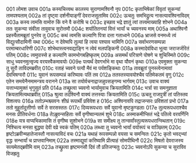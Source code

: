 001	लोमश उवाच
001a	कस्यचित्त्वथ कालस्य सुराणामश्विनौ नृप
001c	कृताभिषेकां विवृतां सुकन्यां तामपश्यताम्
002a	तां दृष्ट्वा दर्शनीयाङ्गीं देवराजसुतामिव
002c	ऊचतुः समभिद्रुत्य नासत्यावश्विनाविदम्
003a	कस्य त्वमसि वामोरु किं वने वै करोषि च
003c	इच्छाव भद्रे ज्ञातुं त्वां तत्त्वमाख्याहि शोभने
004a	ततः सुकन्या संवीता तावुवाच सुरोत्तमौ
004c	शर्यातितनयां वित्तं भार्यां च च्यवनस्य माम्
005a	अथाश्विनौ प्रहस्यैतामब्रूतां पुनरेव तु
005c	कथं त्वमसि कल्याणि पित्रा दत्ता गताध्वने
006a	भ्राजसे वनमध्ये त्वं विद्युत्सौदामिनी यथा
006c	न देवेष्वपि तुल्यां हि त्वया पश्याव भामिनि
007a	सर्वाभरणसम्पन्ना परमाम्बरधारिणी
007c	शोभेथास्त्वनवद्याङ्गि न त्वेवं मलपङ्किनी
008a	कस्मादेवंविधा भूत्वा जराजर्जरितं पतिम्
008c	त्वमुपास्से ह कल्याणि कामभोगबहिष्कृतम्
009a	असमर्थं परित्राणे पोषणे च शुचिस्मिते
009c	साधु च्यवनमुत्सृज्य वरयस्वैकमावयोः
009e	पत्यर्थं देवगर्भाभे मा वृथा यौवनं कृथाः
010a	एवमुक्ता सुकन्या तु सुरौ ताविदमब्रवीत्
010c	रताहं च्यवने पत्यौ मैवं मा पर्यशङ्किथाः
011a	तावब्रूतां पुनस्त्वेनामावां देवभिषग्वरौ
011c	युवानं रूपसम्पन्नं करिष्यावः पतिं तव
012a	ततस्तस्यावयोश्चैव पतिमेकतमं वृणु
012c	एतेन समयेनैनमामन्त्रय वरानने
013a	सा तयोर्वचनाद्राजन्नुपसङ्गम्य भार्गवम्
013c	उवाच वाक्यं यत्ताभ्यामुक्तं भृगुसुतं प्रति
014a	तच्छ्रुत्वा च्यवनो भार्यामुवाच क्रियतामिति
014c	भर्त्रा सा समनुज्ञाता क्रियतामित्यथाब्रवीत्
015a	श्रुत्वा तदश्विनौ वाक्यं तत्तस्याः क्रियतामिति
015c	ऊचतू राजपुत्रीं तां पतिस्तव विशत्वपः
016a	ततोऽम्भश्च्यवनः शीघ्रं रूपार्थी प्रविवेश ह
016c	अश्विनावपि तद्राजन्सरः प्रविशतां प्रभो
017a	ततो मुहूर्तादुत्तीर्णाः सर्वे ते सरसस्ततः
017c	दिव्यरूपधराः सर्वे युवानो मृष्टकुण्डलाः
017e	तुल्यरूपधराश्चैव मनसः प्रीतिवर्धनाः
018a	तेऽब्रुवन्सहिताः सर्वे वृणीष्वान्यतमं शुभे
018c	अस्माकमीप्सितं भद्रे पतित्वे वरवर्णिनि
018e	यत्र वाप्यभिकामासि तं वृणीष्व सुशोभने
019a	सा समीक्ष्य तु तान्सर्वांस्तुल्यरूपधरान्स्थितान्
019c	निश्चित्य मनसा बुद्ध्या देवी वव्रे स्वकं पतिम्
020a	लब्ध्वा तु च्यवनो भार्यां वयोरूपं च वाञ्छितम्
020c	हृष्टोऽब्रवीन्महातेजास्तौ नासत्याविदं वचः
021a	यथाहं रूपसम्पन्नो वयसा च समन्वितः
021c	कृतो भवद्भ्यां वृद्धः सन्भार्यां च प्राप्तवानिमाम्
022a	तस्माद्युवां करिष्यामि प्रीत्याहं सोमपीथिनौ
022c	मिषतो देवराजस्य सत्यमेतद्ब्रवीमि वाम्
023a	तच्छ्रुत्वा हृष्टमनसौ दिवं तौ प्रतिजग्मतुः
023c	च्यवनोऽपि सुकन्या च सुराविव विजह्रतुः
